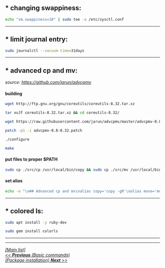 
## * changing swappiness:
```sh
echo "vm.swappiness=10" | sudo tee -a /etc/sysctl.conf
```
  
  
---------------------------------------------------------------------  
  
## * limit journal entry:
```sh
sudo journalctl --vacuum-time=31days
```

  
---------------------------------------------------------------------  
  
## * advanced cp and mv:
_source: https://github.com/jarun/advcpmv_

#### building
```sh
wget http://ftp.gnu.org/gnu/coreutils/coreutils-8.32.tar.xz
```
```sh
tar xvJf coreutils-8.32.tar.xz && cd coreutils-8.32/
```
```sh
wget https://raw.githubusercontent.com/jarun/advcpmv/master/advcpmv-0.8-8.32.patch
```
```sh
patch -p1 -i advcpmv-0.8-8.32.patch
```
```sh
./configure
```
```sh
make
```
  
#### put files to proper $PATH
```sh
sudo cp ./src/cp /usr/local/bin/copy && sudo cp ./src/mv /usr/local/bin/move
```
  
#### set alias
```sh
echo -e "\n## Advanced cp and mv\nalias copy='copy -gR'\nalias move='move -g'" | tee -a .aliases
```


  
---------------------------------------------------------------------  

## * colored ls:
```sh
sudo apt install -y ruby-dev
``` 
```sh
sudo gem install colorls
```


  
---------------------------------------------------------------------  
---------------------------------------------------------------------  

  [_[Main list]_](../README.md)  
[_<< **Previous** (Basic commands)_](basic-commands.md)  
[_(Package installation) **Next** >>_](package-installation.md)  
